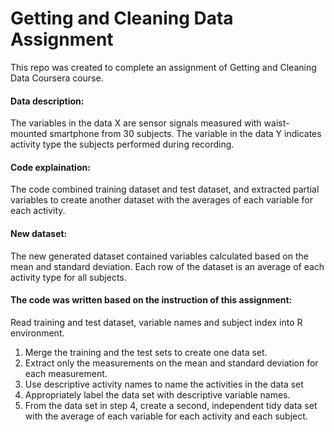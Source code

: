 # Getting and Cleaning Data Assignment

This repo was created to complete an assignment of Getting and Cleaning Data Coursera course.


#### Data description:
The variables in the data X are sensor signals measured with waist-mounted smartphone from 30 subjects. 
The variable in the data Y indicates activity type the subjects performed during recording.


#### Code explaination:
The code combined training dataset and test dataset,  and extracted partial variables to create another dataset with the averages of each variable for each activity.


#### New dataset:
The new generated dataset contained variables calculated based on the mean and standard deviation. Each row of the dataset is an average of each activity type for all subjects.


#### The code was written based on the instruction of this assignment:
Read training and test dataset, variable names and subject index into R environment.

1. Merge the training and the test sets to create one data set.
2. Extract only the measurements on the mean and standard deviation for each measurement.
3. Use descriptive activity names to name the activities in the data set
4. Appropriately label the data set with descriptive variable names.
5. From the data set in step 4, create a second, independent tidy data set with the average of each variable for each activity and each subject.
